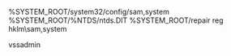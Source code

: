 %SYSTEM_ROOT/system32/config/sam,system
%SYSTEM_ROOT/%NTDS/ntds.DIT
%SYSTEM_ROOT/repair
reg hklm\sam,system

vssadmin